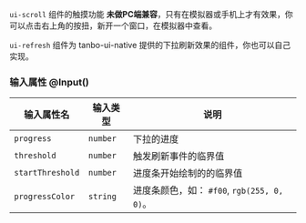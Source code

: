 `ui-scroll` 组件的触摸功能 <strong class="color-danger">未做PC端兼容</strong>，只有在模拟器或手机上才有效果，你可以点击右上角的按扭，新开一个窗口，在模拟器中查看。

`ui-refresh` 组件为 tanbo-ui-native 提供的下拉刷新效果的组件，你也可以自己实现。


### 输入属性 @Input()

| 输入属性名 | 输入类型  | 说明    |
| --        | --        | --        |
| `progress`      | `number`   | 下拉的进度 |
| `threshold`      | `number`   | 触发刷新事件的临界值 |
| `startThreshold`      | `number`   | 进度条开始绘制的的临界值 |
| `progressColor`      | `string`   | 进度条颜色，如： `#f00`, `rgb(255, 0, 0)`。 |
